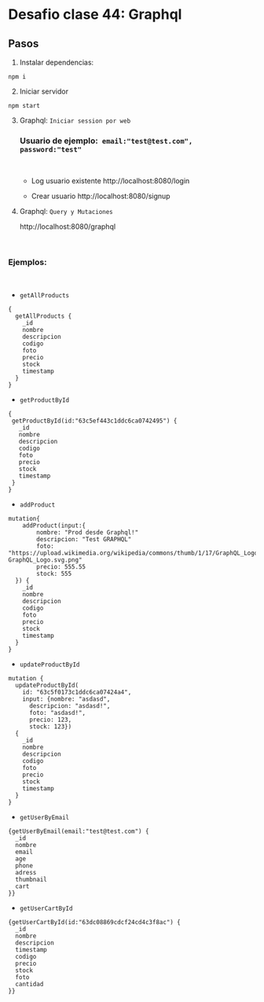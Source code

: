 # Desafio clase 44: Graphql

## Pasos
1) Instalar dependencias:
````
npm i
````

2) Iniciar servidor
````
npm start
````

3) Graphql: ``Iniciar session por web``
    ### Usuario de ejemplo:`` email:"test@test.com", password:"test"``
    
    <br>

    *    Log usuario existente
        http://localhost:8080/login


    *    Crear usuario
        http://localhost:8080/signup

4) Graphql: ``Query y Mutaciones``

    http://localhost:8080/graphql

    <br>

 ### Ejemplos:

<br>

*   ``getAllProducts``
```
{
  getAllProducts {
    _id
    nombre
    descripcion
    codigo
    foto
    precio
    stock
    timestamp
  }
}
````

*   ``getProductById``
````
{
 getProductById(id:"63c5ef443c1ddc6ca0742495") {
   _id
   nombre
   descripcion
   codigo
   foto
   precio
   stock
   timestamp
 }
}
````
*   ``addProduct``
````
mutation{
    addProduct(input:{
        nombre: "Prod desde Graphql!"
        descripcion: "Test GRAPHQL"
        foto: "https://upload.wikimedia.org/wikipedia/commons/thumb/1/17/GraphQL_Logo.svg/800px-GraphQL_Logo.svg.png"
        precio: 555.55
        stock: 555
  }) {
    _id
    nombre
    descripcion
    codigo
    foto
    precio
    stock
    timestamp
  }
}

````
*   ``updateProductById``
````
mutation {
  updateProductById(
    id: "63c5f0173c1ddc6ca07424a4",
    input: {nombre: "asdasd",
      descripcion: "asdasd!",
      foto: "asdasd!",
      precio: 123,
      stock: 123})
  {
    _id
    nombre
    descripcion
    codigo
    foto
    precio
    stock
    timestamp
  }
}
````
*   ``getUserByEmail``
````
{getUserByEmail(email:"test@test.com") {
  _id
  nombre
  email
  age
  phone
  adress
  thumbnail
  cart
}}
`````
*   ``getUserCartById``
````
{getUserCartById(id:"63dc08869cdcf24cd4c3f8ac") {
  _id
  nombre
  descripcion
  timestamp
  codigo
  precio
  stock
  foto
  cantidad
}}

````